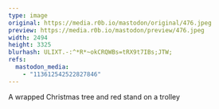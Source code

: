 ```yaml
---
type: image
original: https://media.r0b.io/mastodon/original/476.jpeg
preview: https://media.r0b.io/mastodon/preview/476.jpeg
width: 2494
height: 3325
blurhash: ULIXT.-:^*R*~okCRQWBs=tRX9t7IBs;JTW;
refs:
  mastodon_media:
    - "113612542522827846"
---
```


A wrapped Christmas tree and red stand on a trolley 

